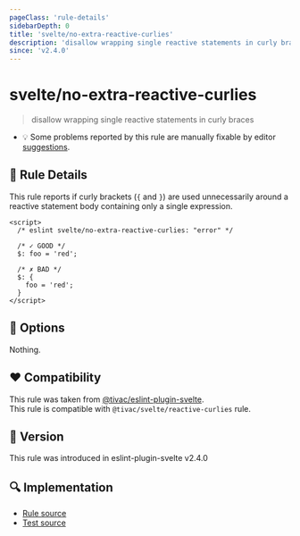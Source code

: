 ```yaml
---
pageClass: 'rule-details'
sidebarDepth: 0
title: 'svelte/no-extra-reactive-curlies'
description: 'disallow wrapping single reactive statements in curly braces'
since: 'v2.4.0'
---
```


# svelte/no-extra-reactive-curlies

> disallow wrapping single reactive statements in curly braces

- :bulb: Some problems reported by this rule are manually fixable by editor [suggestions](https://eslint.org/docs/developer-guide/working-with-rules#providing-suggestions).

## :book: Rule Details

This rule reports if curly brackets (`{` and `}`) are used unnecessarily around a reactive statement body containing only a single expression.

<!--eslint-skip-->

```svelte
<script>
  /* eslint svelte/no-extra-reactive-curlies: "error" */

  /* ✓ GOOD */
  $: foo = 'red';

  /* ✗ BAD */
  $: {
    foo = 'red';
  }
</script>
```

## :wrench: Options

Nothing.

## :heart: Compatibility

This rule was taken from [@tivac/eslint-plugin-svelte].\
This rule is compatible with `@tivac/svelte/reactive-curlies` rule.

[@tivac/eslint-plugin-svelte]: https://github.com/tivac/eslint-plugin-svelte/

## :rocket: Version

This rule was introduced in eslint-plugin-svelte v2.4.0

## :mag: Implementation

- [Rule source](https://github.com/sveltejs/eslint-plugin-svelte/blob/main/packages/eslint-plugin-svelte/src/rules/no-extra-reactive-curlies.ts)
- [Test source](https://github.com/sveltejs/eslint-plugin-svelte/blob/main/packages/eslint-plugin-svelte/tests/src/rules/no-extra-reactive-curlies.ts)
